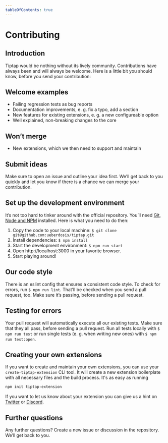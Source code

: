 ```yaml
---
tableOfContents: true
---
```


# Contributing

## Introduction
Tiptap would be nothing without its lively community. Contributions have always been and will always be welcome. Here is a little bit you should know, before you send your contribution:

## Welcome examples
* Failing regression tests as bug reports
* Documentation improvements, e. g. fix a typo, add a section
* New features for existing extensions, e. g. a new configureable option
* Well explained, non-breaking changes to the core

## Won’t merge
* New extensions, which we then need to support and maintain

## Submit ideas
Make sure to open an issue and outline your idea first. We’ll get back to you quickly and let you know if there is a chance we can merge your contribution.

## Set up the development environment
It’s not too hard to tinker around with the official repository. You’ll need [Git](https://github.com/git-guides/install-git), [Node and NPM](https://nodejs.org/en/download/) installed. Here is what you need to do then:

1. Copy the code to your local machine: `$ git clone git@github.com:ueberdosis/tiptap.git`
2. Install dependencies: `$ npm install`
3. Start the development environment: `$ npm run start`
4. Open http://localhost:3000 in your favorite browser.
5. Start playing around!

## Our code style
There is an eslint config that ensures a consistent code style. To check for errors, run `$ npm run lint`. That’ll be checked when you send a pull request, too. Make sure it’s passing, before sending a pull request.

## Testing for errors
Your pull request will automatically execute all our existing tests. Make sure that they all pass, before sending a pull request. Run all tests locally with `$ npm run test` or run single tests (e. g. when writing new ones) with `$ npm run test:open`.

## Creating your own extensions
If you want to create and maintain your own extensions, you can use your `create-tiptap-extension` CLI tool. It will create a new extension boilerplate with all necessary files and the build process. It's as easy as running

```bash
npm init tiptap-extension
```

If you want to let us know about your extension you can give us a hint on [Twitter](https://twitter.com/tiptap_editor) or [Discord](https://discord.gg/WtJ49jGshW).

## Further questions
Any further questions? Create a new issue or discussion in the repository. We’ll get back to you.
